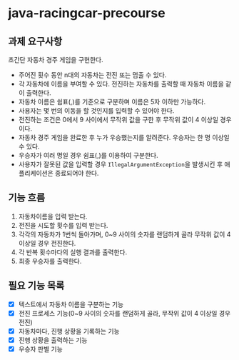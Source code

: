 # java-racingcar-precourse

## 과제 요구사항
초간단 자동차 경주 게임을 구현한다.
- 주어진 횟수 동안 n대의 자동차는 전진 또는 멈출 수 있다.
- 각 자동차에 이름을 부여할 수 있다. 전진하는 자동차를 출력할 때 자동차 이름을 같이 출력한다. 
- 자동차 이름은 쉼표(,)를 기준으로 구분하며 이름은 5자 이하만 가능하다. 
- 사용자는 몇 번의 이동을 할 것인지를 입력할 수 있어야 한다. 
- 전진하는 조건은 0에서 9 사이에서 무작위 값을 구한 후 무작위 값이 4 이상일 경우이다. 
- 자동차 경주 게임을 완료한 후 누가 우승했는지를 알려준다. 우승자는 한 명 이상일 수 있다. 
- 우승자가 여러 명일 경우 쉼표(,)를 이용하여 구분한다. 
- 사용자가 잘못된 값을 입력할 경우 `IllegalArgumentException`을 발생시킨 후 애플리케이션은 종료되어야 한다.

## 기능 흐름
1. 자동차이름을 입력 받는다.
2. 전진을 시도할 횟수를 입력 받는다.
3. 각각의 자동차가 1번씩 돌아가며, 0~9 사이의 숫자를 랜덤하게 골라 무작위 값이 4 이상일 경우 전진한다.
4. 각 반복 횟수마다의 실행 결과를 출력한다.
5. 최종 우승자를 출력한다.

## 필요 기능 목록
- [X] 텍스트에서 자동차 이름을 구분하는 기능
- [X] 전진 프로세스 기능(0~9 사이의 숫자를 랜덤하게 골라, 무작위 값이 4 이상일 경우 전진)
- [X] 자동차마다, 진행 상황을 기록하는 기능
- [X] 진행 상황을 출력하는 기능
- [X] 우승자 판별 기능